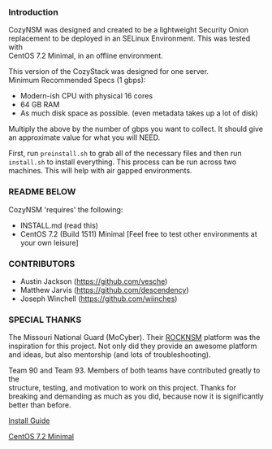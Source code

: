 ### Introduction
CozyNSM was designed and created to be a lightweight Security Onion          
replacement to be deployed in an SELinux Environment. This was tested with   
CentOS 7.2 Minimal, in an offline environment.                           

This version of the CozyStack was designed for one server.                   
Minimum Recommended Specs (1 gbps):                                          
- Modern-ish CPU with physical 16 cores                                     
- 64 GB RAM                                                                  
- As much disk space as possible. (even metadata takes up a lot of disk)

Multiply the above by the number of gbps you want to collect. It should give
an approximate value for what you will NEED.                                 

First, run ```preinstall.sh``` to grab all of the necessary files and then run
```install.sh``` to install everything. This process can be run across two
machines. This will help with air gapped environments.  

### README BELOW
CozyNSM 'requires' the following:
  - INSTALL.md (read this)
  - CentOS 7.2 (Build 1511) Minimal [Feel free to test other environments
    at your own leisure]

### CONTRIBUTORS
* Austin Jackson (https://github.com/vesche)
* Matthew Jarvis (https://github.com/descendency)
* Joseph Winchell (https://github.com/wiinches)

### SPECIAL THANKS
The Missouri National Guard (MoCyber). Their [ROCKNSM](http://rocknsm.io/) platform was the
inspiration for this project. Not only did they provide an awesome platform
and ideas, but also mentorship (and lots of troubleshooting).

Team 90 and Team 93. Members of both teams have contributed greatly to the   
structure, testing, and motivation to work on this project. Thanks for       
breaking and demanding as much as you did, because now it is significantly   
better than before.                                                          


[Install Guide](https://github.com/descendency/CozyNSM/blob/master/INSTALL.md)


[CentOS 7.2 Minimal](https://www.dropbox.com/s/pfoxtar2dpasg5o/CentOS-7-x86_64-Minimal-1511.iso?dl=0)
